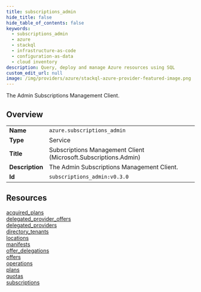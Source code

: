 ```yaml
---
title: subscriptions_admin
hide_title: false
hide_table_of_contents: false
keywords:
  - subscriptions_admin
  - azure
  - stackql
  - infrastructure-as-code
  - configuration-as-data
  - cloud inventory
description: Query, deploy and manage Azure resources using SQL
custom_edit_url: null
image: /img/providers/azure/stackql-azure-provider-featured-image.png
---
```

The Admin Subscriptions Management Client.  
    

## Overview
<table><tbody>
<tr><td><b>Name</b></td><td><code>azure.subscriptions_admin</code></td></tr>
<tr><td><b>Type</b></td><td>Service</td></tr>
<tr><td><b>Title</b></td><td>Subscriptions Management Client (Microsoft.Subscriptions.Admin)</td></tr>
<tr><td><b>Description</b></td><td>The Admin Subscriptions Management Client.</td></tr>
<tr><td><b>Id</b></td><td><code>subscriptions_admin:v0.3.0</code></td></tr>
</tbody></table>

## Resources
<div class="row">
<div class="providerDocColumn">
<a href="/providers/azure/subscriptions_admin/acquired_plans/">acquired_plans</a><br />
<a href="/providers/azure/subscriptions_admin/delegated_provider_offers/">delegated_provider_offers</a><br />
<a href="/providers/azure/subscriptions_admin/delegated_providers/">delegated_providers</a><br />
<a href="/providers/azure/subscriptions_admin/directory_tenants/">directory_tenants</a><br />
<a href="/providers/azure/subscriptions_admin/locations/">locations</a><br />
<a href="/providers/azure/subscriptions_admin/manifests/">manifests</a><br />
</div>
<div class="providerDocColumn">
<a href="/providers/azure/subscriptions_admin/offer_delegations/">offer_delegations</a><br />
<a href="/providers/azure/subscriptions_admin/offers/">offers</a><br />
<a href="/providers/azure/subscriptions_admin/operations/">operations</a><br />
<a href="/providers/azure/subscriptions_admin/plans/">plans</a><br />
<a href="/providers/azure/subscriptions_admin/quotas/">quotas</a><br />
<a href="/providers/azure/subscriptions_admin/subscriptions/">subscriptions</a><br />
</div>
</div>
